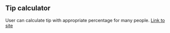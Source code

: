 ## Tip calculator
User can calculate tip with appropriate percentage for many people.
[Link to site](https://lebedenkoandrii.github.io/tip_calculator/)
